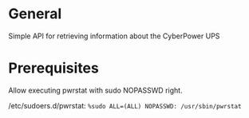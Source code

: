 # General
Simple API for retrieving information about the CyberPower UPS

# Prerequisites
Allow executing pwrstat with sudo NOPASSWD right.

/etc/sudoers.d/pwrstat:
`%sudo ALL=(ALL) NOPASSWD: /usr/sbin/pwrstat`
